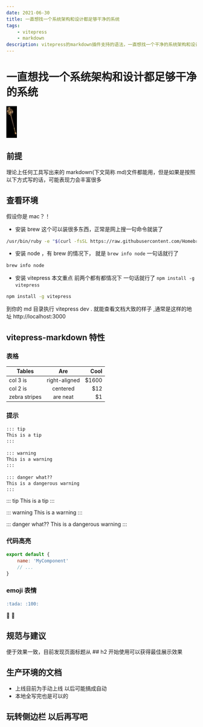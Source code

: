 ```yaml
---
date: 2021-06-30
title: 一直想找一个系统架构和设计都足够干净的系统
tags:
    - vitepress
    - markdown
description: vitepress的markdown插件支持的语法，一直想找一个干净的系统架构和设计都足够干净都，一直没满意的，不满意就自己设计，一直想找一个干净的系统架构和设计都足够干净都，一直没满意的，不满意就自己设计
---
```


# 一直想找一个系统架构和设计都足够干净的系统

![abc](./images/1.jpeg)

## 前提

理论上任何工具写出来的 markdown(下文简称 md)文件都能用，但是如果是按照以下方式写的话，可能表现力会丰富很多

## 查看环境

假设你是 mac？！

-   安装 brew 这个可以装很多东西，正常是网上搜一句命令就装了

```bash
/usr/bin/ruby -e "$(curl -fsSL https://raw.githubusercontent.com/Homebrew/install/master/install)"
```

-   安装 node ，有 brew 的情况下， 就是 `brew info node` 一句话就行了

```bash
brew info node
```

-   安装 vitepress 本文重点 前两个都有都情况下 一句话就行了 `npm install -g vitepress`

```bash
npm install -g vitepress
```

到你的 md 目录执行 vitepress dev . 就能查看文档大致的样子 ,通常是这样的地址 http://localhost:3000

## vitepress-markdown 特性

### 表格

| Tables        |      Are      |  Cool |
| ------------- | :-----------: | ----: |
| col 3 is      | right-aligned | $1600 |
| col 2 is      |   centered    |   $12 |
| zebra stripes |   are neat    |    $1 |

### 提示

```
::: tip
This is a tip
:::

::: warning
This is a warning
:::

::: danger what??
This is a dangerous warning
:::
```

::: tip
This is a tip
:::

::: warning
This is a warning
:::

::: danger what??
This is a dangerous warning
:::

### 代码高亮

```js
export default {
    name: 'MyComponent'
    // ...
}
```

### emoji 表情

```markdown
:tada: :100:
```

:tada: :100:

## 规范与建议

便于效果一致，目前发现页面标题从 ## h2 开始使用可以获得最佳展示效果

## 生产环境的文档

-   上线目前为手动上线 以后可能搞成自动
-   本地全写完也是可以的

## 玩转侧边栏 以后再写吧

<Comment />
